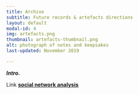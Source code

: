 ```yaml
---
title: Archive
subtitle: Future records & artefacts directions
layout: default
modal-id: 4
img: artefacts.png
thumbnail: artefacts-thumbnail.png
alt: photograph of notes and keepsakes
last-updated: November 2019

---
```


***Intro.***

Link **[social network analysis](https://en.wikipedia.org/wiki/Social_network_analysis)** 
